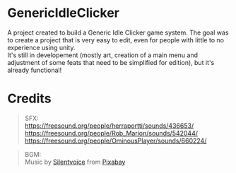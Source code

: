 # GenericIdleClicker
A project created to build a Generic Idle Clicker game system. The goal was to create a project that is very easy to edit, even for people with little to no experience using unity. <br>
It's still in developement (mostly art, creation of a main menu and adjustment of some feats that need to be simplified for edition), but it's already functional!

# Credits
>SFX:<br>
https://freesound.org/people/herraportti/sounds/436653/<br>
https://freesound.org/people/Rob_Marion/sounds/542044/<br>
https://freesound.org/people/OminousPlayer/sounds/660224/<br>

>BGM:<br>
Music by <a href="https://pixabay.com/users/silentvoice-851364/?utm_source=link-attribution&utm_medium=referral&utm_campaign=music&utm_content=252638">Silentvoice</a> from <a href="https://pixabay.com//?utm_source=link-attribution&utm_medium=referral&utm_campaign=music&utm_content=252638">Pixabay</a>
